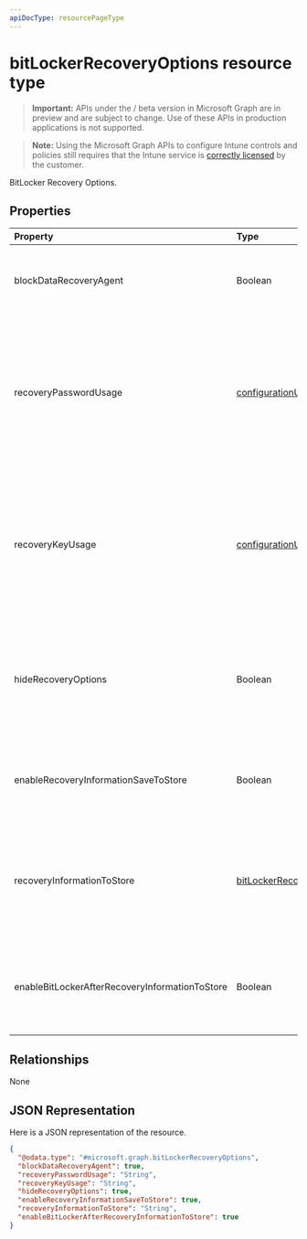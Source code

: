 ```yaml
---
apiDocType: resourcePageType
---
```

# bitLockerRecoveryOptions resource type

> **Important:** APIs under the / beta version in Microsoft Graph are in preview and are subject to change. Use of these APIs in production applications is not supported.

> **Note:** Using the Microsoft Graph APIs to configure Intune controls and policies still requires that the Intune service is [correctly licensed](https://go.microsoft.com/fwlink/?linkid=839381) by the customer.

BitLocker Recovery Options.
## Properties
|Property|Type|Description|
|:---|:---|:---|
|blockDataRecoveryAgent|Boolean|Indicates whether to block certificate-based data recovery agent.|
|recoveryPasswordUsage|[configurationUsage](../resources/intune_deviceconfig_configurationusage.md)|Indicates whether users are allowed or required to generate a 48-digit recovery password for fixed or system disk. Possible values are: `blocked`, `required`, `allowed`.|
|recoveryKeyUsage|[configurationUsage](../resources/intune_deviceconfig_configurationusage.md)|Indicates whether users are allowed or required to generate a 256-bit recovery key for fixed or system disk. Possible values are: `blocked`, `required`, `allowed`.|
|hideRecoveryOptions|Boolean|Indicates whether or not to allow showing recovery options in BitLocker Setup Wizard for fixed or system disk.|
|enableRecoveryInformationSaveToStore|Boolean|Indicates whether or not to allow BitLocker recovery information to store in AD DS.|
|recoveryInformationToStore|[bitLockerRecoveryInformationType](../resources/intune_deviceconfig_bitlockerrecoveryinformationtype.md)|Configure what pieces of BitLocker recovery information are stored to AD DS. Possible values are: `passwordAndKey`, `passwordOnly`.|
|enableBitLockerAfterRecoveryInformationToStore|Boolean|Indicates whether or not to enable BitLocker until recovery information is stored in AD DS.|

## Relationships
None
## JSON Representation
Here is a JSON representation of the resource.
<!-- {
  "blockType": "resource",
  "@odata.type": "microsoft.graph.bitLockerRecoveryOptions"
}
-->
``` json
{
  "@odata.type": "#microsoft.graph.bitLockerRecoveryOptions",
  "blockDataRecoveryAgent": true,
  "recoveryPasswordUsage": "String",
  "recoveryKeyUsage": "String",
  "hideRecoveryOptions": true,
  "enableRecoveryInformationSaveToStore": true,
  "recoveryInformationToStore": "String",
  "enableBitLockerAfterRecoveryInformationToStore": true
}
```





